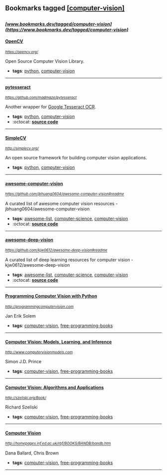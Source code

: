 ## Bookmarks tagged [[computer-vision]](https://www.bookmarks.dev?q=[computer-vision])

_<sup><sup>[www.bookmarks.dev/tagged/computer-vision](https://www.bookmarks.dev/tagged/computer-vision)</sup></sup>_
---
#### [OpenCV](https://opencv.org/)
_<sup>https://opencv.org/</sup>_

Open Source Computer Vision Library.
* **tags**: [python](../tagged/python.md), [computer-vision](../tagged/computer-vision.md)
---
#### [pytesseract](https://github.com/madmaze/pytesseract)
_<sup>https://github.com/madmaze/pytesseract</sup>_

Another wrapper for [Google Tesseract OCR](https://github.com/tesseract-ocr).
* **tags**: [python](../tagged/python.md), [computer-vision](../tagged/computer-vision.md)
* :octocat: **[source code](https://github.com/madmaze/pytesseract)**
---
#### [SimpleCV](http://simplecv.org/)
_<sup>http://simplecv.org/</sup>_

An open source framework for building computer vision applications.
* **tags**: [python](../tagged/python.md), [computer-vision](../tagged/computer-vision.md)
---
#### [awesome-computer-vision](https://github.com/jbhuang0604/awesome-computer-vision#readme)
_<sup>https://github.com/jbhuang0604/awesome-computer-vision#readme</sup>_

A curated list of awesome computer vision resources - jbhuang0604/awesome-computer-vision
* **tags**: [awesome-list](../tagged/awesome-list.md), [computer-science](../tagged/computer-science.md), [computer-vision](../tagged/computer-vision.md)
* :octocat: **[source code](https://github.com/jbhuang0604/awesome-computer-vision#readme)**
---
#### [awesome-deep-vision](https://github.com/kjw0612/awesome-deep-vision#readme)
_<sup>https://github.com/kjw0612/awesome-deep-vision#readme</sup>_

A curated list of deep learning resources for computer vision  - kjw0612/awesome-deep-vision
* **tags**: [awesome-list](../tagged/awesome-list.md), [computer-science](../tagged/computer-science.md), [computer-vision](../tagged/computer-vision.md)
* :octocat: **[source code](https://github.com/kjw0612/awesome-deep-vision#readme)**
---
#### [Programming Computer Vision with Python](http://programmingcomputervision.com)
_<sup>http://programmingcomputervision.com</sup>_

Jan Erik Solem
* **tags**: [computer-vision](../tagged/computer-vision.md), [free-programming-books](../tagged/free-programming-books.md)
---
#### [Computer Vision: Models, Learning, and Inference](http://www.computervisionmodels.com)
_<sup>http://www.computervisionmodels.com</sup>_

Simon J.D. Prince
* **tags**: [computer-vision](../tagged/computer-vision.md), [free-programming-books](../tagged/free-programming-books.md)
---
#### [Computer Vision: Algorithms and Applications](http://szeliski.org/Book/)
_<sup>http://szeliski.org/Book/</sup>_

Richard Szeliski
* **tags**: [computer-vision](../tagged/computer-vision.md), [free-programming-books](../tagged/free-programming-books.md)
---
#### [Computer Vision](http://homepages.inf.ed.ac.uk/rbf/BOOKS/BANDB/bandb.htm)
_<sup>http://homepages.inf.ed.ac.uk/rbf/BOOKS/BANDB/bandb.htm</sup>_

Dana Ballard, Chris Brown
* **tags**: [computer-vision](../tagged/computer-vision.md), [free-programming-books](../tagged/free-programming-books.md)
---
